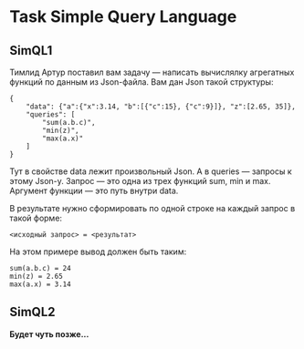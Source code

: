 ﻿# Task Simple Query Language

## SimQL1

Тимлид Артур поставил вам задачу — написать вычислялку агрегатных функций по данным из Json-файла.
Вам дан Json такой структуры:

```
{
	"data": {"a":{"x":3.14, "b":[{"c":15}, {"c":9}]}, "z":[2.65, 35]},
	"queries": [
		"sum(a.b.c)",
		"min(z)",
		"max(a.x)"
	]
}
```

Тут в свойстве data лежит произвольный Json. А в queries — запросы к этому Json-у.
Запрос — это одна из трех функций sum, min и max.
Аргумент функции — это путь внутри data.

В результате нужно сформировать по одной строке на каждый запрос в такой форме:
```
<исходный запрос> = <результат>
```

На этом примере вывод должен быть таким:

```
sum(a.b.c) = 24
min(z) = 2.65
max(a.x) = 3.14
```

## SimQL2

**Будет чуть позже...**